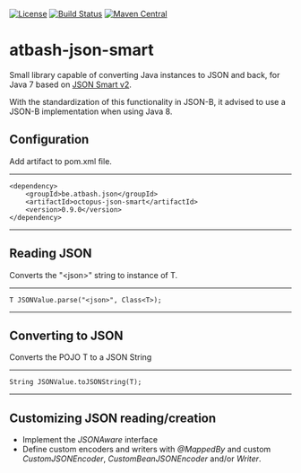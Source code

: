 [![License](https://img.shields.io/:license-Apache2-blue.svg)](http://www.apache.org/licenses/LICENSE-2.0)
[![Build Status](https://travis-ci.org/atbashEE/atbash-json-smart.svg?branch=master)](https://github.com/atbashEE/atbash-json-smart)
[![Maven Central](https://maven-badges.herokuapp.com/maven-central/be.atbash.json/octopus-json-smart/badge.svg)](https://maven-badges.herokuapp.com/maven-central/be.atbash.json/octopus-json-smart)

# atbash-json-smart

Small library capable of converting Java instances to JSON and back, for Java 7 based on [JSON Smart v2](https://github.com/netplex/json-smart-v2).

With the standardization of this functionality in JSON-B, it advised to use a JSON-B implementation when using Java 8.

## Configuration

Add artifact to pom.xml file.

----
    <dependency>
        <groupId>be.atbash.json</groupId>
        <artifactId>octopus-json-smart</artifactId>
        <version>0.9.0</version>
    </dependency>
----


## Reading JSON

Converts the "\<json>" string to instance of T.

----
    T JSONValue.parse("<json>", Class<T>);
----

## Converting to JSON

Converts the POJO T to a JSON String

----
    String JSONValue.toJSONString(T);
----

## Customizing JSON reading/creation

* Implement the _JSONAware_ interface
* Define custom encoders and writers with _@MappedBy_ and custom _CustomJSONEncoder_, _CustomBeanJSONEncoder_ and/or _Writer_. 
